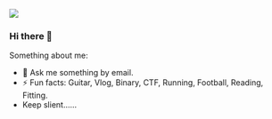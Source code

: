 ![](https://komarev.com/ghpvc/?username=spwpun&color=yellowgreen)
### Hi there 👋

<!--
**spwpun/spwpun** is a ✨ _special_ ✨ repository because its `README.md` (this file) appears on your GitHub profile.-->

Something about me:

- 💬 Ask me something by email.
- ⚡ Fun facts: Guitar, Vlog, Binary, CTF, Running, Football, Reading, Fitting.
- Keep slient......

